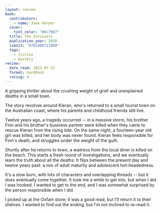 ```yaml
---
layout: review
book:
  contributors:
    - name: Jane Harper
  cover:
    tint_color: "#4c7987"
  title: The Survivors
  publication_year: 2020
  isbn13: "9781408711989"
  tags:
    - fiction
    - mystery
review:
  date_read: 2022-07-22
  format: hardback
  rating: 4
---
```


A gripping thriller about the crushing weight of grief and unexplained deaths in a small town.

The story revolves around Kieran, who's returned to a small tourist town on the Australian coast, where his parents and childhood friends still live.

Twelve years ago, a tragedy occurred -- in a massive storm, his brother Finn and his brother's business partner were killed when they came to rescue Kieran from the rising tide.
On the same night, a fourteen-year old girl was killed, and her body was never found.
Kieran feels responsible for Finn's death, and struggles under the weight of the guilt.

Shortly after he returns to town, a waitress from the local diner is killed on the beach.
This starts a fresh round of investigations, and we eventually learn the truth about all the deaths.
It flips between the present day and twelve years past: a mix of adult maturity and adolescent hot-headedness.

It's a slow burn, with lots of characters and overlapping threads -- but it does eventually come together.
It took me a while to get into, but when I did I was hooked.
I wanted to get to the end, and I was somewhat surprised by the person responsible when I did.

I picked up at the Oxfam store; it was a good read, but I'll return it to their shelves.
I wanted to find out the ending, but I'm not inclined to re-read it.

